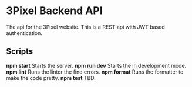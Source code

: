 # 3Pixel Backend API

The api for the 3Pixel website. This is a REST api with JWT based authentication.

## Scripts

**npm start**  Starts the server.
**npm run dev**  Starts the in development mode.
**npm lint**  Runs the linter the find errors.
**npm format**  Runs the formatter to make the code pretty.
**npm test**  TBD.
